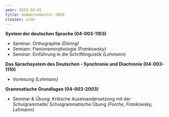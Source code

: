 ```yaml
---
year: 2019-04-01
title: Sommersemester 2019
classes: wide
---
```


**System der deutschen Sprache (04-003-1103)**
- Seminar: Orthographie *(Döring)*
- Semianr: Flexionsmorphologie *(Frankowsky)*
- Seminar: Einführung in die Schriftlinguistik *(Lehmann)*

**Das Sprachsystem des Deutschen - Synchronie und 
Diachronie (04-003-1110)**
- Vorlesung *(Lehmann)*

**Grammatische Grundlagen (04-003-2003)**
- Seminar & Übung: Kritische Auseinandersetzung mit der Schulgrammatik/ Schulgrammatische Übung *(Forche, Frankowsky, Lehmann)*